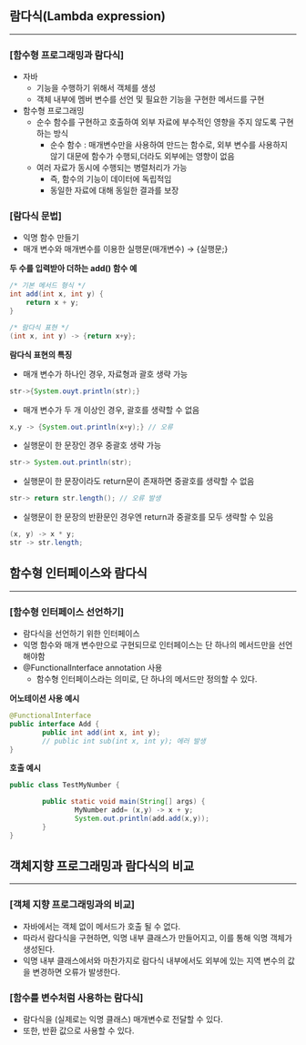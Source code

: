 ## 람다식(Lambda expression)

---

### [함수형 프로그래밍과 람다식]

- 자바
    - 기능을 수행하기 위해서 객체를 생성
    - 객체 내부에 멤버 변수를 선언 및 필요한 기능을 구현한 메서드를 구현
- 함수형 프로그래밍
    - 순수 함수를 구현하고 호출하여 외부 자료에 부수적인 영향을 주지 않도록 구현하는 방식
        - 순수 함수 : 매개변수만을 사용하여 만드는 함수로, 외부 변수를 사용하지 않기 대문에 함수가 수행되,더라도 외부에는 영향이 없음
    - 여러 자료가 동시에 수행되는 병렬처리가 가능
        - 즉, 함수의 기능이 데이터에 독립적임
        - 동일한 자료에 대해 동일한 결과를 보장

### [람다식 문법]

- 익명 함수 만들기
- 매개 변수와 매개변수를 이용한 실행문(매개변수) → {실행문;}

**두 수를 입력받아 더하는 add() 함수 예**

```java
/* 기본 메서드 형식 */
int add(int x, int y) {
	return x + y;
}

/* 람다식 표현 */
(int x, int y) -> {return x+y};
```

**람다식 표현의 특징**

- 매개 변수가 하나인 경우, 자료형과 괄호 생략 가능

```java
str->{System.ouyt.println(str);}
```

- 매개 변수가 두 개 이상인 경우, 괄호를 생략할 수 없음

```java
x,y -> {System.out.println(x+y);} // 오류
```

- 실행문이 한 문장인 경우 중괄호 생략 가능

```java
str-> System.out.println(str);
```

- 실행문이 한 문장이라도 return문이 존재하면 중괄호를 생략할 수 없음

```java
str-> return str.length(); // 오류 발생
```

- 실행문이 한 문장의 반환문인 경우엔 return과 중괄호를 모두 생략할 수 있음

```java
(x, y) -> x * y;
str -> str.length;
```

## 함수형 인터페이스와 람다식

---

### [함수형 인터페이스 선언하기]

- 람다식을 선언하기 위한 인터페이스
- 익명 함수와 매개 변수만으로 구현되므로 인터페이스는 단 하나의 메서드만을 선언해야함
- @FunctionalInterface annotation 사용
    - 함수형 인터페이스라는 의미로, 단 하나의 메서드만 정의할 수 있다.

**어노테이션 사용 예시**

```java
@FunctionalInterface
public interface Add {
		public int add(int x, int y);
		// public int sub(int x, int y); 에러 발생
}
```

**호출 예시**

```java
public class TestMyNumber {

		public static void main(String[] args) {
				MyNumber add= (x,y) -> x + y;
				System.out.println(add.add(x,y)); 
		}
}
```

## 객체지향 프로그래밍과 람다식의 비교

---

### [객체 지향 프로그래밍과의 비교]

- 자바에서는 객체 없이 메서드가 호출 될 수 없다.
- 따라서 람다식을 구현하면, 익명 내부 클래스가 만들어지고, 이를 통해 익명 객체가 생성된다.
- 익명 내부 클래스에서와 마찬가지로 람다식 내부에서도 외부에 있는 지역 변수의 값을 변경하면 오류가 발생한다.

### [함수를 변수처럼 사용하는 람다식]

- 람다식을 (실제로는 익명 클래스) 매개변수로 전달할 수 있다.
- 또한, 반환 값으로 사용할 수 있다.
